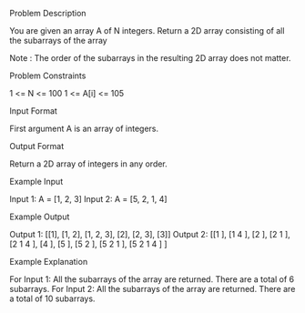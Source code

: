 Problem Description

You are given an array A of N integers.
Return a 2D array consisting of all the subarrays of the array

Note : The order of the subarrays in the resulting 2D array does not matter.


Problem Constraints

1 <= N <= 100
1 <= A[i] <= 105


Input Format

First argument A is an array of integers.


Output Format

Return a 2D array of integers in any order.


Example Input

Input 1:
A = [1, 2, 3]
Input 2:
A = [5, 2, 1, 4]


Example Output

Output 1:
[[1], [1, 2], [1, 2, 3], [2], [2, 3], [3]]
Output 2:
[[1 ], [1 4 ], [2 ], [2 1 ], [2 1 4 ], [4 ], [5 ], [5 2 ], [5 2 1 ], [5 2 1 4 ] ]


Example Explanation

For Input 1:
All the subarrays of the array are returned. There are a total of 6 subarrays.
For Input 2:
All the subarrays of the array are returned. There are a total of 10 subarrays.
